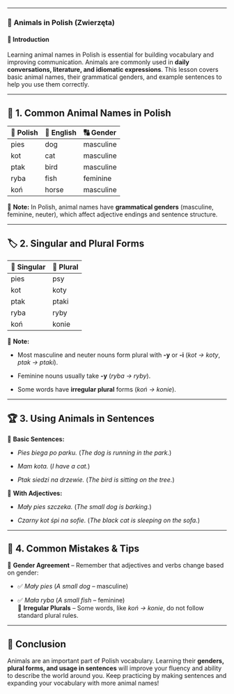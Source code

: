 
---
### 🐾 **Animals in Polish (Zwierzęta)**

#### 📌 **Introduction**

Learning animal names in Polish is essential for building vocabulary and improving communication. Animals are commonly used in **daily conversations, literature, and idiomatic expressions**. This lesson covers basic animal names, their grammatical genders, and example sentences to help you use them correctly.

---

## 📖 **1. Common Animal Names in Polish**

|🐾 **Polish**|📝 **English**|🔠 **Gender**|
|---|---|---|
|pies|dog|masculine|
|kot|cat|masculine|
|ptak|bird|masculine|
|ryba|fish|feminine|
|koń|horse|masculine|

🔹 **Note:** In Polish, animal names have **grammatical genders** (masculine, feminine, neuter), which affect adjective endings and sentence structure.

---

## 🏷 **2. Singular and Plural Forms**

|🐾 **Singular**|📝 **Plural**|
|---|---|
|pies|psy|
|kot|koty|
|ptak|ptaki|
|ryba|ryby|
|koń|konie|

🔹 **Note:**

- Most masculine and neuter nouns form plural with **-y** or **-i** (_kot → koty_, _ptak → ptaki_).
    
- Feminine nouns usually take **-y** (_ryba → ryby_).
    
- Some words have **irregular plural** forms (_koń → konie_).
    

---

## 🏆 **3. Using Animals in Sentences**

🔹 **Basic Sentences:**

- _Pies biega po parku._ (_The dog is running in the park._)
    
- _Mam kota._ (_I have a cat._)
    
- _Ptak siedzi na drzewie._ (_The bird is sitting on the tree._)
    

🔹 **With Adjectives:**

- _Mały pies szczeka._ (_The small dog is barking._)
    
- _Czarny kot śpi na sofie._ (_The black cat is sleeping on the sofa._)
    

---

## 🚀 **4. Common Mistakes & Tips**

🔸 **Gender Agreement** – Remember that adjectives and verbs change based on gender:

- ✅ _Mały pies_ (_A small dog_ – masculine)
    
- ✅ _Mała ryba_ (_A small fish_ – feminine)  
    🔸 **Irregular Plurals** – Some words, like _koń → konie_, do not follow standard plural rules.
    

---

## 🏁 **Conclusion**

Animals are an important part of Polish vocabulary. Learning their **genders, plural forms, and usage in sentences** will improve your fluency and ability to describe the world around you. Keep practicing by making sentences and expanding your vocabulary with more animal names!